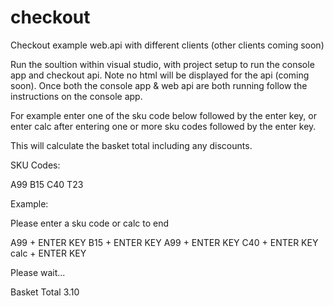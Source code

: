 # checkout
Checkout example web.api with different clients (other clients coming soon)

Run the soultion within visual studio, with project setup to run the console app and checkout api. Note no html will be displayed for the api (coming soon).
Once both the console app & web api are both running follow the instructions on the console app. 

For example enter one of the sku code below followed by the enter key, or enter calc after entering one or more sku codes followed by the enter key. 

This will calculate the basket total including any discounts. 

SKU Codes:

A99
B15
C40
T23

Example:

Please enter a sku code or calc to end

A99 + ENTER KEY
B15 + ENTER KEY
A99 + ENTER KEY
C40 + ENTER KEY
calc + ENTER KEY

Please wait...

Basket Total 3.10

